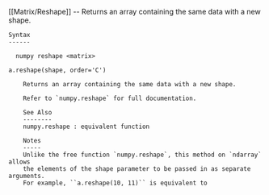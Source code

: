 [[Matrix/Reshape]] --     Returns an array containing the same data with a new shape.

~~~
Syntax
------

  numpy reshape <matrix>

a.reshape(shape, order='C')

    Returns an array containing the same data with a new shape.

    Refer to `numpy.reshape` for full documentation.

    See Also
    --------
    numpy.reshape : equivalent function

    Notes
    -----
    Unlike the free function `numpy.reshape`, this method on `ndarray` allows
    the elements of the shape parameter to be passed in as separate arguments.
    For example, ``a.reshape(10, 11)`` is equivalent to
~~~
